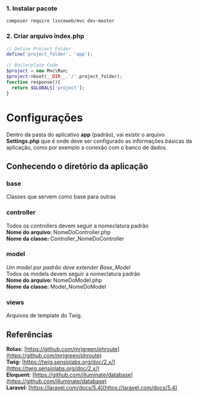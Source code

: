 ### 1. Instalar pacote
```
composer require linceweb/mvc dev-master
```

### 2. Criar arquivo index.php
```php
// Define Project Folder
define('project_folder', 'app');

// Boilerplate Code
$project = new Mvc\Run;
$project->boot(__DIR__.'/'.project_folder);
function response(){
  return $GLOBALS['project'];
}
```

# Configurações
Dentro da pasta do aplicativo **app** (padrão), vai existir o arquivo **Settings.php** que é onde deve ser configurado as informações básicas da aplicação, como por exemplo a conexão com o banco de dados.


## Conhecendo o diretório da aplicação

### base
Classes que servem como base para outras </br>

### controller
Todos os controllers devem seguir a nomeclatura padrão </br>
**Nome do arquivo:** NomeDoController.php </br>
**Nome da classe:** Controller_NomeDoController </br>

### model
*Um model por padrão deve extender Base_Model* </br>
Todos os models devem seguir a nomeclatura padrão </br>
**Nome do arquivo:** NomeDoModel.php </br>
**Nome da classe:** Model_NomeDoModel </br>

### views
Arquivos de template do Twig. </br>

## Referências
**Rotas:** [https://github.com/mrjgreen/phroute](https://github.com/mrjgreen/phroute) </br>
**Twig:** [https://twig.sensiolabs.org/doc/2.x/](https://twig.sensiolabs.org/doc/2.x/) </br>
**Eloquent:** [https://github.com/illuminate/database](https://github.com/illuminate/database) </br>
**Laravel:** [https://laravel.com/docs/5.4](https://laravel.com/docs/5.4) 
